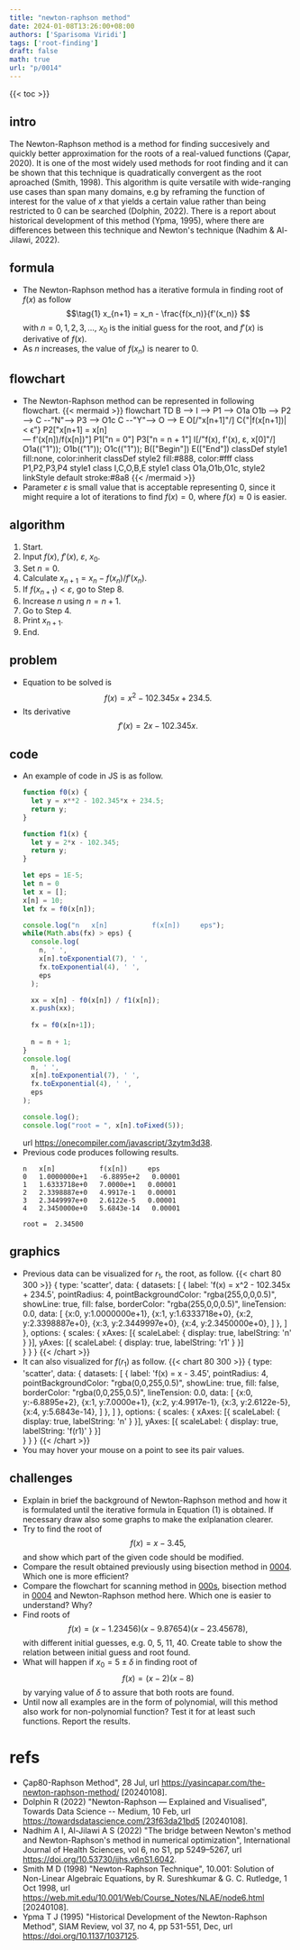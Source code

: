 ```yaml
---
title: "newton-raphson method"
date: 2024-01-08T13:26:00+08:00
authors: ['Sparisoma Viridi']
tags: ['root-finding']
draft: false
math: true
url: "p/0014"
---
```

{{< toc >}}


## intro
The Newton-Raphson method is a method for finding succesively and quickly better approximation for the roots of a real-valued functions (Çapar, 2020). It is one of the most widely used methods for root finding and it can be shown that this technique is quadratically convergent as the root aproached (Smith, 1998). This algorithm is quite versatile with wide-ranging use cases than span many domains, e.g by reframing the function of interest for the value of $x$ that yields a certain value rather than being restricted to $0$ can be searched (Dolphin, 2022). There is a report about historical development of this method (Ypma, 1995), where there are differences between this technique and Newton's technique (Nadhim & Al-Jilawi, 2022).


## formula
+ The Newton-Raphson method has a iterative formula in finding root of $f(x)$ as follow
$$\tag{1}
x_{n+1} = x_n - \frac{f(x_n)}{f'(x_n)}
$$
with $n = 0, 1, 2, 3, \dots$, $x_0$ is the initial guess for the root, and $f'(x)$ is derivative of $f(x)$. 
+ As $n$ increases, the value of $f(x_n)$ is nearer to $0$.


## flowchart
+ The Newton-Raphson method can be represented in following flowchart.
{{< mermaid >}}
flowchart TD
  B --> I --> P1 --> O1a
  O1b --> P2 --> C --"N"--> P3 --> O1c
  C --"Y"--> O --> E
  O[/"x[n+1]"/]
  C{"|f(x[n+1])| < &varepsilon;"}
  P2["x[n+1] = x[n] <br> &mdash; f'(x[n])/f(x[n])"]
  P1["n = 0"]
  P3["n = n + 1"]
  I[/"f(x), f'(x), &epsilon;, x[0]"/]
  O1a(("1")); O1b(("1")); O1c(("1"));
  B(["Begin"])
  E(["End"])
  classDef style1 fill:none, color:inherit
  classDef style2 fill:#888, color:#fff
  class P1,P2,P3,P4 style1
  class I,C,O,B,E style1
  class O1a,O1b,O1c, style2
  linkStyle default stroke:#8a8
{{< /mermaid >}}
+ Parameter $\varepsilon$ is small value that is acceptable representing $0$, since it might require a lot of iterations to find $f(x) = 0$, where $f(x) \approx 0$ is easier.


## algorithm
1. Start.
2. Input $f(x)$, $f'(x)$, $\varepsilon$, $x_0$.
3. Set $n = 0$.
4. Calculate $x_{n+1} = x_n - f(x_n) / f'(x_n)$.
5. If $f(x_{n+1}) < \varepsilon$, go to Step 8.
6. Increase $n$ using $n = n + 1$.
7. Go to Step 4.
8. Print $x_{n+1}$.
9. End.


## problem
+ Equation to be solved is
$$\tag{2}
f(x) = x^2 - 102.345x + 234.5.
$$
+ Its derivative
$$\tag{3}
f'(x) = 2x - 102.345x.
$$


## code
+ An example of code in JS is as follow.
  ```js
  function f0(x) {
    let y = x**2 - 102.345*x + 234.5;
    return y;
  }

  function f1(x) {
    let y = 2*x - 102.345;
    return y;
  }

  let eps = 1E-5;
  let n = 0
  let x = [];
  x[n] = 10;
  let fx = f0(x[n]);

  console.log("n   x[n]           f(x[n])     eps");
  while(Math.abs(fx) > eps) {
    console.log(
      n, ' ',
      x[n].toExponential(7), ' ',
      fx.toExponential(4), ' ',
      eps
    );

    xx = x[n] - f0(x[n]) / f1(x[n]); 
    x.push(xx);
    
    fx = f0(x[n+1]);
    
    n = n + 1;
  }
  console.log(
    n, ' ',
    x[n].toExponential(7), ' ',
    fx.toExponential(4), ' ',
    eps
  );

  console.log();
  console.log("root = ", x[n].toFixed(5));
  ```
  url https://onecompiler.com/javascript/3zytm3d38.
+ Previous code produces following results.
  ```
  n   x[n]           f(x[n])     eps
  0   1.0000000e+1   -6.8895e+2   0.00001
  1   1.6333718e+0   7.0000e+1   0.00001
  2   2.3398887e+0   4.9917e-1   0.00001
  3   2.3449997e+0   2.6122e-5   0.00001
  4   2.3450000e+0   5.6843e-14   0.00001

  root =  2.34500
  ```

## graphics
+ Previous data can be visualized for $r_1$, the root, as follow.
  {{< chart 80 300 >}}
  {
    type: 'scatter',
    data:
    {
      datasets: [
        {
          label: 'f(x) = x^2 - 102.345x + 234.5',
          pointRadius: 4,
          pointBackgroundColor: "rgba(255,0,0,0.5)",
          showLine: true,
          fill: false,
          borderColor: "rgba(255,0,0,0.5)",
          lineTension: 0.0,
          data:
          [
  {x:0, y:1.0000000e+1},
  {x:1, y:1.6333718e+0},
  {x:2, y:2.3398887e+0},
  {x:3, y:2.3449997e+0},
  {x:4, y:2.3450000e+0},
          ]
        },
      ]
    },
    options: {
      scales: {
        xAxes: [{
          scaleLabel: {
          display: true,
          labelString: 'n'
          }
        }],
        yAxes: [{
          scaleLabel: {
          display: true,
          labelString: 'r1'
          }
        }]    
      }
    }
  }
  {{< /chart >}}
+ It can also visualized for $f(r_1)$ as follow.
  {{< chart 80 300 >}}
  {
    type: 'scatter',
    data:
    {
      datasets: [
        {
          label: 'f(x) = x - 3.45',
          pointRadius: 4,
          pointBackgroundColor: "rgba(0,0,255,0.5)",
          showLine: true,
          fill: false,
          borderColor: "rgba(0,0,255,0.5)",
          lineTension: 0.0,
          data:
          [
  {x:0, y:-6.8895e+2},
  {x:1, y:7.0000e+1},
  {x:2, y:4.9917e-1},
  {x:3, y:2.6122e-5},
  {x:4, y:5.6843e-14},
          ]
        },
      ]
    },
    options: {
      scales: {
        xAxes: [{
          scaleLabel: {
          display: true,
          labelString: 'n'
          }
        }],
        yAxes: [{
          scaleLabel: {
          display: true,
          labelString: 'f(r1)'
          }
        }]    
      }
    }
  }
  {{< /chart >}}
+ You may hover your mouse on a point to see its pair values.


## challenges
+ Explain in brief the background of Newton-Raphson method and how it is formulated until the iterative formula in Equation (1) is obtained. If necessary draw also some graphs to make the exlplanation clearer.
+ Try to find the root of
$$\tag{4}
f(x) = x - 3.45,
$$
and show which part of the given code should be modified.
+ Compare the result obtained previously using bisection method in [0004](../0004). Which one is more efficient?
+ Compare the flowchart for scanning method in [000s](../000s), bisection method in [0004](../0004) and Newton-Raphson method here. Which one is easier to understand? Why?
+ Find roots of
$$\tag{5}
f(x) = (x - 1.23456)(x - 9.87654)(x - 23.45678),
$$
with different initial guesses, e.g. 0, 5, 11, 40. Create table to show the relation between initial guess and root found.
+ What will happen if $x_0 = 5 \pm \delta$ in finding root of
$$\tag{6}
f(x) = (x - 2)(x - 8)
$$
by varying value of $\delta$ to assure that both roots are found.
+ Until now all examples are in the form of polynomial, will this method also work for non-polynomial function? Test it for at least such functions. Report the results.


# refs
+ Çap80-Raphson Method", 28 Jul, url https://yasincapar.com/the-newton-raphson-method/ [20240108].
+ Dolphin R (2022) "Newton-Raphson — Explained and Visualised", Towards Data Science -- Medium, 10 Feb, url https://towardsdatascience.com/23f63da21bd5 [20240108].
+ Nadhim A I, Al-Jilawi A S (2022) "The bridge between Newton's method and Newton-Raphson's method in numerical optimization",  International Journal of Health Sciences, vol 6, no S1, pp 5249–5267, url https://doi.org/10.53730/ijhs.v6nS1.6042.
+ Smith M D (1998) "Newton-Raphson Technique", 10.001: Solution of Non-Linear Algebraic Equations, by R. Sureshkumar & G. C. Rutledge, 1 Oct 1998, url https://web.mit.edu/10.001/Web/Course_Notes/NLAE/node6.html [20240108].
+ Ypma T J (1995) "Historical Development of the Newton-Raphson Method", SIAM Review, vol 37, no 4, pp 531-551, Dec, url https://doi.org/10.1137/1037125.